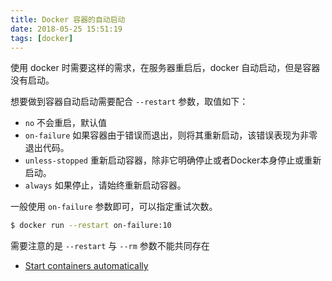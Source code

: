 ```yaml
---
title: Docker 容器的自动启动
date: 2018-05-25 15:51:19
tags: [docker]
---
```


使用 docker 时需要这样的需求，在服务器重启后，docker 自动启动，但是容器没有启动。

<!-- more --><!-- toc -->
想要做到容器自动启动需要配合 `--restart` 参数，取值如下：
- `no` 不会重启，默认值
- `on-failure` 如果容器由于错误而退出，则将其重新启动，该错误表现为非零退出代码。
- `unless-stopped` 重新启动容器，除非它明确停止或者Docker本身停止或重新启动。
- `always` 如果停止，请始终重新启动容器。

一般使用 `on-failure` 参数即可，可以指定重试次数。

```bash
$ docker run --restart on-failure:10
```

需要注意的是  `--restart` 与 `--rm` 参数不能共同存在

- [Start containers automatically](https://docs.docker.com/config/containers/start-containers-automatically/)
